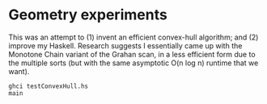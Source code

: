 # Geometry experiments

This was an attempt to (1) invent an efficient convex-hull algorithm; and (2) improve my Haskell.  Research suggests I essentially came up with the Monotone Chain variant of the Grahan scan, in a less efficient form due to the multiple sorts (but with the same asymptotic O(n log n) runtime that we want).

````
ghci testConvexHull.hs
main
````
